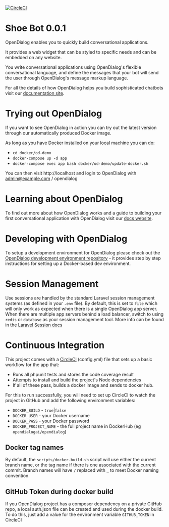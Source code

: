 
[![CircleCI](https://circleci.com/gh/opendialogai/opendialog/tree/master.svg?style=svg&circle-token=aefbfc509382266413d6667a1aef451c7bf82f22)](https://circleci.com/gh/opendialogai/opendialog/tree/master)

# Shoe Bot 0.0.1

OpenDialog enables you to quickly build conversational applications. 

It provides a web widget that can be styled to specific needs and can be embedded on any website. 

You write conversational applications using OpenDialog's flexible conversational language, and define the messages that your bot will send the user through OpenDialog's message markup language. 

For all the details of how OpenDialog helps you build sophisticated chatbots visit our [documentation site](https://docs.opendialog.ai).

# Trying out OpenDialog

If you want to see OpenDialog in action you can try out the latest version through our automatically produced Docker image. 

As long as you have Docker installed on your local machine you can do:
- `cd docker/od-demo`
- `docker-compose up -d app`
- `docker-compose exec app bash docker/od-demo/update-docker.sh`

You can then visit http://localhost and login to OpenDialog with admin@example.com / opendialog

# Learning about OpenDialog

To find out more about how OpenDialog works and a guide to building your first conversational application with OpenDialog visit our [docs website](https://docs.opendialog.ai). 

# Developing with OpenDialog

To setup a development environment for OpenDialog please check out the [OpenDialog development environment repository](https://github.com/opendialogai/opendialog-dev-environment) - it provides step by step instructions for setting up a Docker-based dev environment.  

# Session Management

Use sessions are handled by the standard Laravel session management systems (as defined in your `.env` file). By default, this is set to `file` which will only work as expected when there is a single OpenDialog app server.
When there are multiple app servers behind a load balancer, switch to using `redis` or `database` as your session management tool.
More info can be found in the [Laravel Session docs](https://laravel.com/docs/7.x/session)

# Continuous Integration

This project comes with a [CircleCI](http://www.circleci.com) (config.yml) file that sets up a basic workflow for the app that:
+ Runs all phpunit tests and stores the code coverage result
+ Attempts to install and build the project's Node dependencies
+ If all of these pass, builds a docker image and sends to docker hub.

For this to run successfully, you will need to set up CircleCI to watch the project in GitHub and add the following environment variables:

+ `DOCKER_BUILD` - `true`|`false`
+ `DOCKER_USER` - your Docker username
+ `DOCKER_PASS` - your Docker password
+ `DOCKER_PROJECT_NAME` - the full project name in DockerHub (eg `opendialogai/opendialog`)

## Docker tag names

By default, the `scripts/docker-build.sh` script will use either the current branch name, or the tag name if there is one associated with the current commit.
Branch names will have `/` replaced with `_` to meet Docker naming convention.

## GitHub Token during docker build

If you OpenDialog project has a composer dependency on a private GitHub repo, a local auth.json file can be created and used during the docker build.
To do this, just add a value for the environment variable `GITHUB_TOKEN` in CircleCI 
